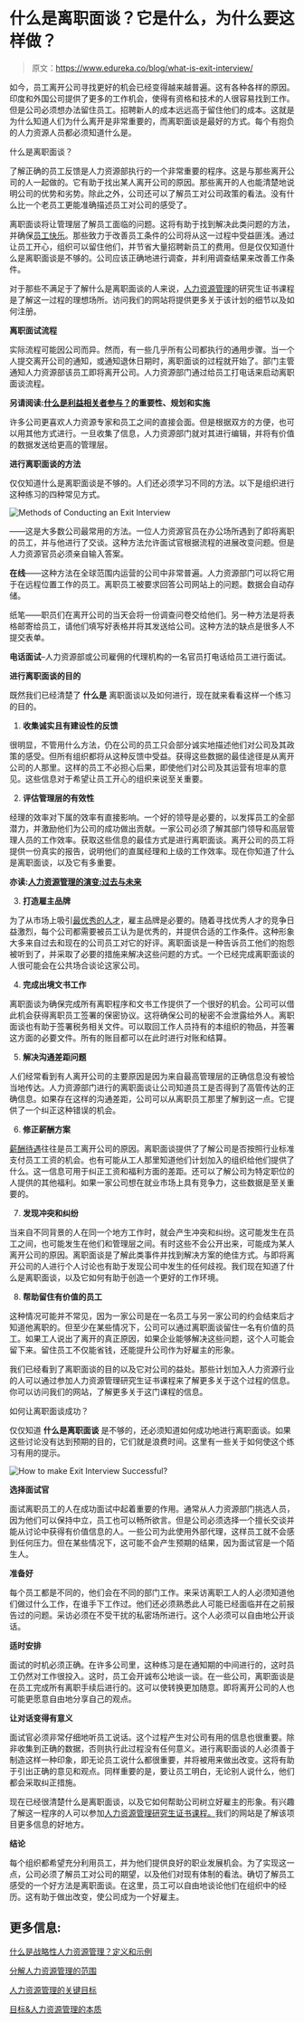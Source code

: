 # 什么是离职面谈？它是什么，为什么要这样做？

> 原文：<https://www.edureka.co/blog/what-is-exit-interview/>

如今，员工离开公司寻找更好的机会已经变得越来越普遍。这有各种各样的原因。印度和外国公司提供了更多的工作机会，使得有资格和技术的人很容易找到工作。但是公司必须想办法留住员工。招聘新人的成本远远高于留住他们的成本。这就是为什么知道人们为什么离开是非常重要的，而离职面谈是最好的方式。每个有抱负的人力资源人员都必须知道什么是。

什么是离职面谈？

了解正确的员工反馈是人力资源部执行的一个非常重要的程序。这是与那些离开公司的人一起做的。它有助于找出某人离开公司的原因。那些离开的人也能清楚地说明公司的优势和劣势。除此之外，公司还可以了解员工对公司政策的看法。没有什么比一个老员工更能准确描述员工对公司的感受了。

离职面谈将让管理层了解员工面临的问题。这将有助于找到解决此类问题的方法，并确保[员工快乐](https://www.edureka.co/blog/strategic-workforce-planning)。那些致力于改善员工条件的公司将从这一过程中受益匪浅。通过让员工开心，组织可以留住他们，并节省大量招聘新员工的费用。但是仅仅知道什么是离职面谈是不够的。公司应该正确地进行调查，并利用调查结果来改善工作条件。

对于那些不满足于了解什么是离职面谈的人来说，[人力资源管理](https://www.edureka.co/blog/role-of-human-resource-management-in-an-organization/)的研究生证书课程是了解这一过程的理想场所。访问我们的网站将提供更多关于该计划的细节以及如何注册。

**离职面试流程**

实际流程可能因公司而异。然而，有一些几乎所有公司都执行的通用步骤。当一个人提交离开公司的通知，或通知退休日期时，离职面谈的过程就开始了。部门主管通知人力资源部该员工即将离开公司。人力资源部门通过给员工打电话来启动离职面谈流程。

**另请阅读:[什么是利益相关者参与？](https://www.edureka.co/blog/stakeholder-engagement)的重要性、规划和实施**

许多公司更喜欢人力资源专家和员工之间的直接会面。但是根据双方的方便，也可以用其他方式进行。一旦收集了信息，人力资源部门就对其进行编辑，并将有价值的数据发送给更高的管理层。

**进行离职面谈的方法**

仅仅知道什么是离职面谈是不够的。人们还必须学习不同的方法。以下是组织进行这种练习的四种常见方式。

![Methods of Conducting an Exit Interview](img/795261b027b27fb3258bd01a7954ee40.png)

——这是大多数公司最常用的方法。一位人力资源官员在办公场所遇到了即将离职的员工，并与他进行了交谈。这种方法允许面试官根据流程的进展改变问题。但是人力资源官员必须亲自输入答案。

**在线**——这种方法在全球范围内运营的公司中非常普遍。人力资源部门可以将它用于在远程位置工作的员工。离职员工被要求回答公司网站上的问题。数据会自动存储。

纸笔——职员们在离开公司的当天会将一份调查问卷交给他们。另一种方法是将表格邮寄给员工，请他们填写好表格并将其发送给公司。这种方法的缺点是很多人不提交表单。

**电话面试**–人力资源部或公司雇佣的代理机构的一名官员打电话给员工进行面试。

**进行离职面谈的目的**

既然我们已经清楚了 **什么是** 离职面谈以及如何进行，现在就来看看这样一个练习的目的。

1.  **收集诚实且有建设性的反馈**

很明显，不管用什么方法，仍在公司的员工只会部分诚实地描述他们对公司及其政策的感受。但所有组织都将从这种反馈中受益。获得这些数据的最佳途径是从离开公司的人那里。这样的员工不必担心后果，即使他们对公司及其运营有坦率的意见。这些信息对于希望让员工开心的组织来说至关重要。

2.  **评估管理层的有效性**

经理的效率对下属的效率有直接影响。一个好的领导是必要的，以发挥员工的全部潜力，并激励他们为公司的成功做出贡献。一家公司必须了解其部门领导和高层管理人员的工作效率。获取这些信息的最佳方式是进行离职面谈。离开公司的员工将提供一份真实的报告，说明他们的直属经理和上级的工作效率。现在你知道了什么是离职面谈，以及它有多重要。

**亦读:[人力资源管理的演变:过去与未来](https://www.edureka.co/blog/evolution-of-human-resource-management)**

3.  **打造雇主品牌**

为了从市场上吸引[最优秀的人才](https://www.edureka.co/blog/talent-management-and-its-importance/)，雇主品牌是必要的。随着寻找优秀人才的竞争日益激烈，每个公司都需要被员工认为是优秀的，并提供合适的工作条件。这种形象大多来自过去和现在的公司员工对它的好评。离职面谈是一种告诉员工他们的抱怨被听到了，并采取了必要的措施来解决这些问题的方式。一个已经完成离职面谈的人很可能会在公共场合谈论这家公司。

4.  **完成出境文书工作**

离职面谈为确保完成所有离职程序和文书工作提供了一个很好的机会。公司可以借此机会获得离职员工签署的保密协议。这将确保公司的秘密不会泄露给外人。离职面谈也有助于签署税务相关文件。可以取回工作人员持有的本组织的物品，并签署这方面的必要文件。所有的账目都可以在此时进行对账和结算。

5.  **解决沟通差距问题**

人们经常看到有人离开公司的主要原因是因为来自最高管理层的正确信息没有被恰当地传达。人力资源部门进行的离职面谈让公司知道员工是否得到了高管传达的正确信息。如果存在这样的沟通差距，公司可以从离职员工那里了解到这一点。它提供了一个纠正这种错误的机会。

6.  **修正薪酬方案**

[薪酬待遇](https://www.edureka.co/blog/compensation-in-hrm)往往是员工离开公司的原因。离职面谈提供了了解公司是否按照行业标准支付员工工资的机会。也有可能从工人那里知道他们计划加入的组织给他们提供了什么。这一信息可用于纠正工资和福利方面的差距。还可以了解公司为特定职位的人提供的其他福利。如果一家公司想在就业市场上具有竞争力，这些数据是至关重要的。

7.  **发现冲突和纠纷**

当来自不同背景的人在同一个地方工作时，就会产生冲突和纠纷。这可能发生在员工之间，也可能发生在他们和管理层之间。有时这些不会公开出来，可能成为某人离开公司的原因。离职面谈是了解此类事件并找到解决方案的绝佳方式。与即将离开公司的人进行个人讨论也有助于发现公司中发生的任何歧视。我们现在知道了什么是离职面谈，以及它如何有助于创造一个更好的工作环境。

8.  **帮助留住有价值的员工**

这种情况可能并不常见，因为一家公司是在一名员工与另一家公司的约会结束后才知道他离职的。但至少在某些情况下，公司可以通过离职面谈留住一名有价值的员工。如果工人说出了离开的真正原因，如果企业能够解决这些问题，这个人可能会留下来。留住员工不仅能省钱，还能提升公司作为好雇主的形象。

我们已经看到了离职面谈的目的以及它对公司的益处。那些计划加入人力资源行业的人可以通过参加人力资源管理研究生证书课程来了解更多关于这个过程的信息。你可以访问我们的网站，了解更多关于这门课程的信息。

如何让离职面谈成功？

仅仅知道 **什么是离职面谈** 是不够的，还必须知道如何成功地进行离职面谈。如果这些讨论没有达到预期的目的，它们就是浪费时间。这里有一些关于如何使这个练习有用的提示。

![How to make Exit Interview Successful?](img/23ea7c46227180a5c171386e9be205d6.png)

**选择面试官**

面试离职员工的人在成功面试中起着重要的作用。通常从人力资源部门挑选人员，因为他们可以保持中立，员工也可以畅所欲言。但是公司必须选择一个擅长交谈并能从讨论中获得有价值信息的人。一些公司为此使用外部代理，这样员工就不会感到任何压力。但在某些情况下，这可能不会产生预期的结果，因为面试官是一个陌生人。

**准备好**

每个员工都是不同的，他们会在不同的部门工作。来采访离职工人的人必须知道他们做过什么工作，在谁手下工作过。他们还必须熟悉此人可能已经面临并在之前报告过的问题。采访必须在不受干扰的私密场所进行。这个人必须可以自由地公开谈话。

**适时安排**

面试的时机必须正确。在许多公司里，这种练习是在通知期的中间进行的，这时员工仍然对工作很投入。这时，员工会开诚布公地谈一谈。在一些公司，离职面谈是在员工完成所有离职手续后进行的。这可以使转换更加随意。即将离开公司的人也可能更愿意自由地分享自己的观点。

**让对话变得有意义**

面试官必须非常仔细地听员工说话。这个过程产生对公司有用的信息也很重要。除非收集到正确的数据，否则执行此过程没有任何意义。进行离职面谈的人必须善于制造这样一种印象，即无论员工说什么都很重要，并将被用来做出改变。这将有助于引出正确的意见和观点。同样重要的是，要让员工明白，无论别人说什么，他们都会采取纠正措施。

现在已经很清楚什么是离职面谈，以及它如何帮助公司树立好雇主的形象。有兴趣了解这一程序的人可以参加[人力资源管理研究生证书课程。](https://www.edureka.co/highered/human-resourse-management-course-iim-shillong)我们的网站是了解该项目更多信息的好地方。

**结论**

每个组织都希望充分利用员工，并为他们提供良好的职业发展机会。为了实现这一点，公司必须了解员工对公司的期望，以及他们对现有体制的看法。确切了解员工感受的一个好方法是离职面谈。在这里，员工可以自由地谈论他们在组织中的经历。这有助于做出改变，使公司成为一个好雇主。

## 更多信息:

[什么是战略性人力资源管理？定义和示例](https://www.edureka.co/blog/strategic-human-resource-management)

[分解人力资源管理的范围](https://www.edureka.co/blog/scope-of-human-resource-management/)

[人力资源管理的关键目标](https://www.edureka.co/blog/objectives-of-human-resource-management/)

[目标&人力资源管理的本质](https://www.edureka.co/blog/nature-of-human-resource-management/)